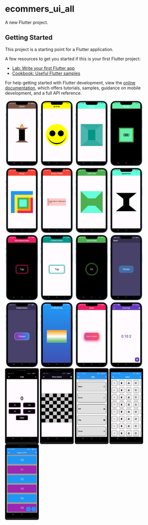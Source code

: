 # ecommers_ui_all

A new Flutter project.

## Getting Started

This project is a starting point for a Flutter application.

A few resources to get you started if this is your first Flutter project:

- [Lab: Write your first Flutter app](https://docs.flutter.dev/get-started/codelab)
- [Cookbook: Useful Flutter samples](https://docs.flutter.dev/cookbook)

For help getting started with Flutter development, view the
[online documentation](https://docs.flutter.dev/), which offers tutorials,
samples, guidance on mobile development, and a full API reference.
<p>
  <img src="https://github.com/harshdusane2103/ecommers_ui_all/blob/master/Mashal-portrait.png" width=22% height=35% align=center>
  <img src="https://github.com/harshdusane2103/ecommers_ui_all/blob/master/emoji-portrait.png" width=22% height=35% align=center>
  <img src="https://github.com/harshdusane2103/ecommers_ui_all/blob/master/cude-portrait.png" width=22% height=35% align=center>
  <img src="https://github.com/harshdusane2103/ecommers_ui_all/blob/master/my_app_1-portrait.png" width=22% height=35% align=center>
  <img src="https://github.com/harshdusane2103/ecommers_ui_all/blob/master/mix-up-portrait.png" width=22% height=35% align=center>
  <img src="https://github.com/harshdusane2103/ecommers_ui_all/blob/master/mission_of_rnw-portrait.png" width=22% height=35% align=center>
  <img src="https://github.com/harshdusane2103/ecommers_ui_all/blob/master/letter-cover-portrait.png" width=22% height=35% align=center>
  <img src="https://github.com/harshdusane2103/ecommers_ui_all/blob/master/open door-portrait.png" width=22% height=35% align=center>

  <img src="https://github.com/harshdusane2103/ecommers_ui_all/blob/master/dark_shadow_button-portrait.png" width=22% height=35% align=center>
  <img src="https://github.com/harshdusane2103/ecommers_ui_all/blob/master/A_shadow-portrait.png" width=22% height=35% align=center>
  <img src="https://github.com/harshdusane2103/ecommers_ui_all/blob/master/launch_button-portrait.png" width=22% height=35% align=center>

  
  <img src="https://github.com/harshdusane2103/ecommers_ui_all/blob/master/watch-portrait.png" width=22% height=35% align=center>
  <img src="https://github.com/harshdusane2103/ecommers_ui_all/blob/master/g_b-portrait.png" width=22% height=35% align=center>
  <img src="https://github.com/harshdusane2103/ecommers_ui_all/blob/master/flag-portrait.png" width=22% height=35% align=center>
  <img src="https://github.com/harshdusane2103/ecommers_ui_all/blob/master/actiion-portrait.png" width=22% height=35% align=center>
    <img src="https://github.com/harshdusane2103/ecommers_ui_all/blob/master/counter_app-portrait.png" width=22% height=35% align=center>

   <img src="https://github.com/harshdusane2103/ecommers_ui_all/blob/master/calsi.png" width=22% height=35% align=center>
  <img src="https://github.com/harshdusane2103/ecommers_ui_all/blob/master/chess.png" width=22% height=35% align=center>
  
  <img src="https://github.com/harshdusane2103/ecommers_ui_all/blob/master/map.png" width=22% height=35% align=center>
  <img src="https://github.com/harshdusane2103/ecommers_ui_all/blob/master/Icons.png" width=22% height=35% align=center>
  <img src="https://github.com/harshdusane2103/ecommers_ui_all/blob/master/dynamic.png" width=22% height=35% align=center>
</p>
